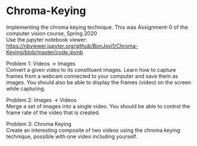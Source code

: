 # Chroma-Keying
Implementing the chroma keying technique. This was Assignment-0 of the computer vision course, Spring 2020 \
Use the jupyter notebook viewer: https://nbviewer.jupyter.org/github/BonJovi1/Chroma-Keying/blob/master/code.ipynb

Problem 1: Videos -> Images \
Convert a given video to its constituent images. Learn how to capture frames from a webcam connected to your computer and save them as images. You should also be able to display the frames (video) on the screen while capturing.  

Problem 2: Images -> Videos \
Merge a set of images into a single video. You should be able to control the frame rate of the video that is created. 

Problem 3: Chroma Keying \
Create an interesting composite of two videos using the chroma keying technique, possible with one video including yourself. 
